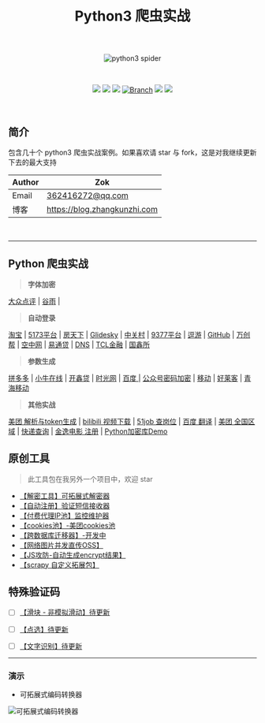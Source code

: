 # <p align="center">Python3 爬虫实战</p>

<br>
<p align="center">
    <img src="https://zok-blog.oss-cn-hangzhou.aliyuncs.com/pythonlg.jpg" 
        alt="python3 spider">
</p>

<br />
<p align="center">
    <a href="#"><img src="https://img.shields.io/badge/status-updating-brightgreen.svg"></a>
    <a href="https://www.python.org/downloads/"><img src="https://zok-blog.oss-cn-hangzhou.aliyuncs.com/ico/python-3.7-green.svg"></a>
    <a href="https://github.com/wkunzhi/Python3-Spider/graphs/contributors"><img src="https://img.shields.io/github/contributors/wkunzhi/Python3-Spider?color=blue"></a>
    <a href="#"><img src="https://img.shields.io/badge/Branch-master-green.svg?longCache=true" alt="Branch"></a>
    <a href="#"><img src="https://img.shields.io/github/stars/wkunzhi/Python3-Spider.svg?label=Stars&style=social"></a>
    <a href="#"><img src="https://img.shields.io/github/forks/wkunzhi/Python3-Spider.svg?label=Forks&style=social"></a>

</p>
<br />


## 简介
包含几十个 python3 爬虫实战案例。如果喜欢请 star 与 fork，这是对我继续更新下去的最大支持


| Author  | Zok |
| --- | --- |
| Email | 362416272@qq.com |
| 博客 | https://blog.zhangkunzhi.com |


<br />




-------


## Python 爬虫实战


> **字体加密**  

[大众点评](https://github.com/wkunzhi/Python3-Spider/tree/master/各站案例/DianPing) | [谷雨](https://github.com/wkunzhi/Python3-Spider/tree/master/各站案例/GuYu) | 


> **自动登录**

 [淘宝](https://github.com/wkunzhi/Python3-Spider/tree/master/各站案例/TaoBao) | [5173平台](https://github.com/wkunzhi/Python3-Spider/tree/master/各站案例/5173) | [房天下](https://github.com/wkunzhi/Python3-Spider/tree/master/各站案例/Fang) | [Glidesky](https://github.com/wkunzhi/Python3-Spider/tree/master/各站案例/Glidedsky) | [中关村](https://github.com/wkunzhi/Python3-Spider/tree/master/各站案例/ZhongGuanChun) | [9377平台](https://github.com/wkunzhi/Python3-Spider/tree/master/各站案例/9377) | [逗游](https://github.com/wkunzhi/Python3-Spider/tree/master/各站案例/DouYou) | [GitHub](https://github.com/wkunzhi/Python3-Spider/tree/master/各站案例/GitHub) | [万创帮](https://github.com/wkunzhi/Python3-Spider/tree/master/各站案例/wcbchina) | [空中网](https://github.com/wkunzhi/Python3-Spider/tree/master/各站案例/KongZhong) | [易通贷](https://github.com/wkunzhi/Python3-Spider/tree/master/各站案例/YiTongDai) | [DNS](https://github.com/wkunzhi/Python3-Spider/tree/master/各站案例/DNS) | [TCL金融](https://github.com/wkunzhi/Python3-Spider/tree/master/各站案例/TCLsuo) | [国鑫所](https://github.com/wkunzhi/Python3-Spider/tree/master/各站案例/GuoXin)

> **参数生成**  

[拼多多](https://github.com/wkunzhi/Python3-Spider/tree/master/各站案例/PinDuoDuo) | [小牛在线](https://github.com/wkunzhi/Python3-Spider/tree/master/各站案例/XiaoNiu) | [开鑫贷](https://github.com/wkunzhi/Python3-Spider/tree/master/各站案例/KaiXinDai) | [时光网](https://github.com/wkunzhi/Python3-Spider/tree/master/各站案例/MTime) | [百度 ](https://github.com/wkunzhi/Python3-Spider/tree/master/各站案例/BaiDuLogin) | [公众号密码加密](https://github.com/wkunzhi/Python3-Spider/tree/master/各站案例/WeiXin) | [移动](https://github.com/wkunzhi/Python3-Spider/tree/master/各站案例/YiDong) | [好莱客](https://github.com/wkunzhi/Python3-Spider/tree/master/各站案例/Holike) | [青海移动](https://github.com/wkunzhi/Python3-Spider/tree/master/各站案例/QinHai)


> **其他实战**  

[美团 解析与token生成](https://github.com/wkunzhi/Python3-Spider/tree/master/各站案例/MeiTuan) | [bilibili 视频下载](https://github.com/wkunzhi/Python3-Spider/tree/master/各站案例/bilibili) | [51job 查岗位](https://github.com/wkunzhi/Python3-Spider/tree/master/各站案例/51Job) | [百度 翻译](https://github.com/wkunzhi/Python3-Spider/tree/master/各站案例/BaiDu) | [美团 全国区域](https://github.com/wkunzhi/Python3-Spider/tree/master/各站案例/MeiTuanArea) | [快递查询](https://github.com/wkunzhi/Python3-Spider/tree/master/各站案例/KuaiDi) | [金逸电影 注册](https://github.com/wkunzhi/Python3-Spider/tree/master/各站案例/JinYi) | [Python加密库Demo](https://github.com/wkunzhi/Python3-Spider/tree/master/各站案例/RSA_AES_DES_DES3)





## 原创工具
> 此工具包在我另外一个项目中，欢迎 star

- [【解密工具】可拓展式解密器](https://github.com/wkunzhi/SpiderUtilPackage/tree/master/Decode)
- [【自动注册】验证短信接收器](https://github.com/wkunzhi/SpiderUtilPackage/tree/master/Register)
- [【付费代理IP池】监控维护器](https://github.com/wkunzhi/SpiderUtilPackage/tree/master/Proxy)
- [【cookies池】-美团cookies池](https://github.com/wkunzhi/SpiderUtilPackage/tree/master/Cookies)
- [【跨数据库迁移器】-开发中](https://github.com/wkunzhi/SpiderUtilPackage/tree/master/DataMigration)
- [【网络图片并发直传OSS】](https://github.com/wkunzhi/SpiderUtilPackage/tree/master/OSS)
- [【JS攻防-自动生成encrypt结果】](https://github.com/wkunzhi/SpiderUtilPackage/tree/master/Jsencrypt)
- [【scrapy 自定义拓展包】](https://github.com/wkunzhi/Python3-Spider/tree/master/原创工具/zok)


## 特殊验证码
- [ ] [【滑块 - 非模拟滑动】待更新 ]()
- [ ] [【点选】待更新]()
- [ ] [【文字识别】待更新]()


----

### 演示

- 可拓展式编码转换器

![可拓展式编码转换器](https://zok-blog.oss-cn-hangzhou.aliyuncs.com/images/%E7%89%B9%E6%AE%8A.gif)

